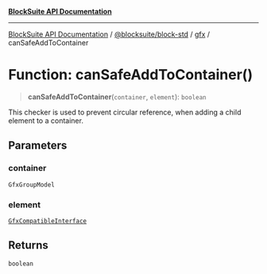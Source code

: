 [**BlockSuite API Documentation**](../../../../README.md)

***

[BlockSuite API Documentation](../../../../README.md) / [@blocksuite/block-std](../../README.md) / [gfx](../README.md) / canSafeAddToContainer

# Function: canSafeAddToContainer()

> **canSafeAddToContainer**(`container`, `element`): `boolean`

This checker is used to prevent circular reference, when adding a child element to a container.

## Parameters

### container

`GfxGroupModel`

### element

[`GfxCompatibleInterface`](../interfaces/GfxCompatibleInterface.md)

## Returns

`boolean`
